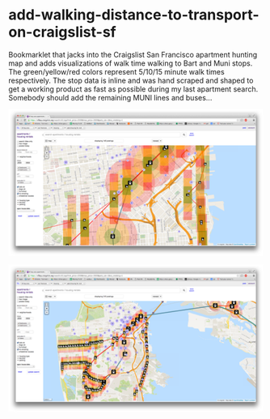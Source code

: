 # add-walking-distance-to-transport-on-craigslist-sf
Bookmarklet that jacks into the Craigslist San Francisco apartment hunting map and adds visualizations of walk time walking to Bart and Muni stops. The green/yellow/red colors represent 5/10/15 minute walk times respectively. The stop data is inline and was hand scraped and shaped to get a working product as fast as possible during my last apartment search. Somebody should add the remaining MUNI lines and buses...


![Screenshot 1](https://github.com/christopher-skeels/add-walking-distance-to-transport-on-craigslist-sf/raw/master/screenshots/screenshot1.png "Screenshot 1")


![Screenshot 2](https://github.com/christopher-skeels/add-walking-distance-to-transport-on-craigslist-sf/raw/master/screenshots/screenshot2.png "Screenshot 2")
